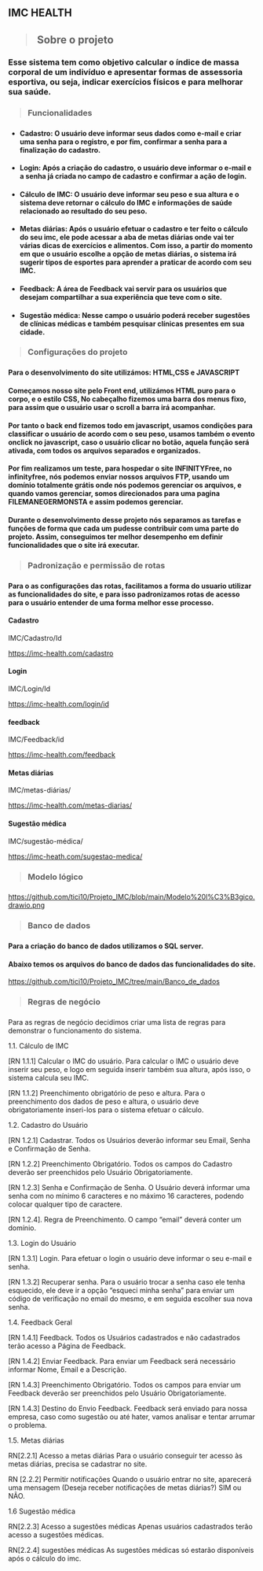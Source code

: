 <h2>IMC HEALTH<h2>

> Sobre o projeto 
### Esse sistema tem como objetivo calcular o índice de massa corporal de um indivíduo e apresentar formas de assessoria esportiva, ou seja, indicar exercícios físicos e para melhorar sua saúde. 

> <h3>Funcionalidades<h3>
+ #### Cadastro: O usuário deve informar seus dados como e-mail e criar uma senha para o registro, e por fim, confirmar a senha para a finalização do cadastro.

+ #### Login: Após a criação do cadastro, o usuário deve  informar o e-mail e a senha já criada no campo de cadastro e confirmar a ação de login.

+ #### Cálculo de IMC: O usuário deve informar seu peso e sua altura e o sistema deve retornar o cálculo do IMC e informações de saúde relacionado ao resultado do seu peso. 

+ #### Metas diárias: Após o usuário efetuar o cadastro e ter feito o cálculo do seu imc, ele pode acessar a aba de metas diárias onde vai ter várias dicas de exercícios e alimentos. Com isso, a partir do momento em que o usuário escolhe a opção de metas diárias, o sistema irá sugerir tipos de esportes para aprender a praticar de acordo com seu IMC.
+ #### Feedback: A área de Feedback vai servir para os usuários que desejam compartilhar a sua experiência que teve com o site. 
+ #### Sugestão médica: Nesse campo o usuário poderá receber sugestões de clínicas médicas e também pesquisar clínicas presentes em sua cidade.

> <h3>Configurações do projeto<h3>

#### Para o desenvolvimento do site utilizámos: HTML,CSS e JAVASCRIPT

#### Começamos nosso site pelo Front end, utilizámos HTML puro para o corpo, e o estilo CSS, No cabeçalho fizemos uma barra dos menus fixo, para assim que o usuário usar o scroll a barra irá acompanhar.
#### Por tanto o back end fizemos todo em javascript, usamos condições para classificar o usuário de acordo com o seu peso, usamos também o evento onclick no javascript, caso o usuário clicar no botão, aquela função será ativada, com todos os arquivos separados e organizados.
#### Por fim realizamos um teste, para hospedar o site INFINITYFree, no infinityfree, nós podemos enviar nossos arquivos FTP, usando um domínio totalmente grátis onde nós podemos gerenciar os arquivos, e quando vamos gerenciar, somos direcionados para uma pagina FILEMANEGERMONSTA e assim podemos gerenciar.

#### Durante o desenvolvimento desse projeto nós separamos as tarefas e funções de forma que cada um pudesse contribuir com uma parte do projeto. Assim, conseguimos ter melhor desempenho em definir funcionalidades que o site irá executar. 


 >  <h3>Padronização e permissão de rotas<h3> 
  
#### Para o as configurações das rotas, facilitamos a forma do usuario utilizar as funcionalidades  do site, e para isso padronizamos rotas de acesso para o usuário entender de uma forma melhor esse processo.

#### Cadastro 
IMC/Cadastro/Id
 
https://imc-health.com/cadastro

#### Login
IMC/Login/Id
 
https://imc-health.com/login/id


#### feedback
IMC/Feedback/id 
 
https://imc-health.com/feedback

#### Metas diárias 
IMC/metas-diárias/
 
https://imc-health.com/metas-diarias/
        
#### Sugestão médica 
IMC/sugestão-médica/
 
https://imc-heath.com/sugestao-medica/

 

> <h3>Modelo lógico<h3>

https://github.com/tici10/Projeto_IMC/blob/main/Modelo%20l%C3%B3gico.drawio.png

> <h3>Banco de dados<h3> 

#### Para a criação do banco de dados utilizamos o SQL server.
#### Abaixo temos os arquivos do banco de dados das funcionalidades do site.

https://github.com/tici10/Projeto_IMC/tree/main/Banco_de_dados


> <h3>Regras de negócio<h3> 

Para as regras de negócio decidimos criar uma lista de regras para demonstrar o funcionamento do sistema.

1.1. Cálculo de IMC 

[RN 1.1.1] Calcular o IMC do usuário.
Para calcular o IMC o usuário deve inserir seu peso, e logo em seguida 
inserir também sua altura, após isso, o sistema calcula seu IMC. 

[RN 1.1.2] Preenchimento obrigatório de peso e altura. 
Para o preenchimento dos dados de peso e altura, o usuário deve
obrigatoriamente inseri-los para o sistema efetuar o cálculo.



1.2. Cadastro do Usuário


[RN 1.2.1] Cadastrar.
Todos os Usuários deverão informar seu Email, Senha e Confirmação de Senha.

[RN 1.2.2] Preenchimento Obrigatório.
Todos os campos do Cadastro deverão ser preenchidos pelo Usuário Obrigatoriamente.

[RN 1.2.3] Senha e Confirmação de Senha.
O Usuário deverá informar uma senha com no mínimo 6 caracteres e no máximo 16 caracteres, podendo colocar qualquer tipo de caractere.

[RN 1.2.4]. Regra de Preenchimento.
O campo “email” deverá conter um domínio. 




1.3. Login do Usuário

[RN 1.3.1] Login.
Para efetuar o login o usuário deve informar o seu e-mail e senha.

[RN 1.3.2] Recuperar senha.
Para o usuário trocar a senha caso ele tenha esquecido, ele deve ir a opção “esqueci minha senha” para enviar um código de verificação no email do mesmo, e em seguida escolher sua nova senha.



1.4. Feedback Geral

[RN 1.4.1] Feedback.
Todos os Usuários cadastrados e não cadastrados terão acesso a Página de Feedback.

[RN 1.4.2] Enviar Feedback.
Para enviar um Feedback será necessário informar Nome, Email e a Descrição.

[RN 1.4.3] Preenchimento Obrigatório.
Todos os campos para enviar um Feedback deverão ser preenchidos pelo Usuário Obrigatoriamente.

[RN 1.4.3] Destino do Envio Feedback.
Feedback será enviado para nossa empresa, caso como sugestão ou até hater, vamos analisar e tentar arrumar o problema.



1.5. Metas diárias

RN[2.2.1] Acesso a metas diárias
Para o usuário conseguir ter acesso às metas diárias, precisa se cadastrar no site.

RN [2.2.2]  Permitir notificações
Quando o usuário entrar no site, aparecerá uma mensagem (Deseja receber notificações de metas diárias?)
SIM ou NÃO.

1.6 Sugestão médica

RN[2.2.3] Acesso a sugestões médicas 
Apenas usuários cadastrados terão acesso a sugestões médicas.

RN[2.2.4] sugestões médicas
As sugestões médicas só estarão disponíveis após o cálculo do imc. 







 

